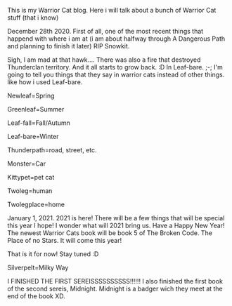 This is my Warrior Cat blog. Here i will talk about a bunch of Warrior Cat stuff (that i know)


December 28th 2020. 
First of all, one of the most recent things that happend with where i am at (i am about halfway through A Dangerous Path and planning to finish it later) RIP Snowkit.

Sigh, I am mad at that hawk....
There was also a fire that destroyed Thunderclan territory. And it all starts to grow back. :D In Leaf-bare. ;-;
I'm going to tell you things that they say in warrior cats instead of other things. like how i used Leaf-bare.

Newleaf=Spring

Greenleaf=Summer

Leaf-fall=Fall/Autumn

Leaf-bare=Winter

Thunderpath=road, street, etc.

Monster=Car

Kittypet=pet cat

Twoleg=human

Twolegplace=home


January 1, 2021. 2021 is here! There will be a few things that will be special this year I hope!
I wonder what will 2021 bring us. Have a Happy New Year!
The newest Warrior Cats book will be book 5 of The Broken Code. The Place of no Stars. It will come this year!

That is it for now! Stay tuned :D


Silverpelt=Milky Way

I FINISHED THE FIRST SEREISSSSSSSSSS!!!!!!
I also finished the first book of the second sereis, Midnight. Midnight is a badger wich they meet at the end of the book XD.
